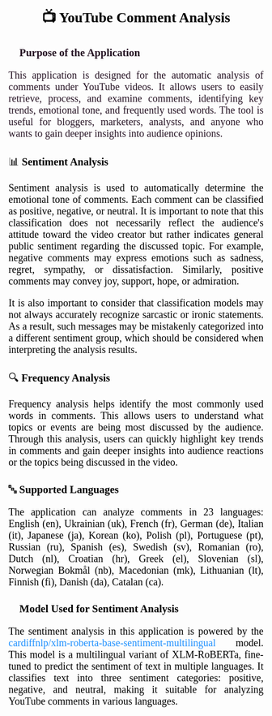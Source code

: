 <h1 style="font-family: san-serif; text-align: center; color: black; font-weight: 650;">📺 YouTube Comment Analysis</h1>

<h2 style="font-family: san-serif; text-align: left; color: #261324; font-weight: 550;">🎯 Purpose of the Application</h2>

<p style="font-family: san-serif; text-align: justify; color: #261324; font-weight: normal; font-size: 20px;">
  This application is designed for the automatic analysis of comments under YouTube videos. It allows users to easily retrieve, process, and examine comments, identifying key trends, emotional tone, and frequently used words. The tool is useful for bloggers, marketers, analysts, and anyone who wants to gain deeper insights into audience opinions.
</p>

<h2 style="font-family: san-serif; text-align: left; color: black; font-weight: 550;">📊 Sentiment Analysis</h2>

<p style="font-family: san-serif; text-align: justify; color: black; font-weight: normal; font-size: 20px;">
  Sentiment analysis is used to automatically determine the emotional tone of comments. Each comment can be classified as positive, negative, or neutral. It is important to note that this classification does not necessarily reflect the audience's attitude toward the video creator but rather indicates general public sentiment regarding the discussed topic. For example, negative comments may express emotions such as sadness, regret, sympathy, or dissatisfaction. Similarly, positive comments may convey joy, support, hope, or admiration.
</p>

<p style="font-family: san-serif; text-align: justify; color: black; font-weight: normal; font-size: 20px;">
  It is also important to consider that classification models may not always accurately recognize sarcastic or ironic statements. As a result, such messages may be mistakenly categorized into a different sentiment group, which should be considered when interpreting the analysis results.
</p>

<h2 style="font-family: san-serif; text-align: left; color: black; font-weight: 550;">🔍 Frequency Analysis</h2>

<p style="font-family: san-serif; text-align: justify; color: black; font-weight: normal; font-size: 20px;">
  Frequency analysis helps identify the most commonly used words in comments. This allows users to understand what topics or events are being most discussed by the audience. Through this analysis, users can quickly highlight key trends in comments and gain deeper insights into audience reactions or the topics being discussed in the video.
</p>

<h2 style="font-family: san-serif; text-align: left; color: black; font-weight: 550;">🔤 Supported Languages</h2>

<p style="font-family: san-serif; text-align: justify; color: black; font-weight: normal; font-size: 20px;">
  The application can analyze comments in 23 languages: English (en), Ukrainian (uk), French (fr), German (de), Italian (it), Japanese (ja), Korean (ko), Polish (pl), Portuguese (pt), Russian (ru), Spanish (es), Swedish (sv), Romanian (ro), Dutch (nl), Croatian (hr), Greek (el), Slovenian (sl), Norwegian Bokmål (nb), Macedonian (mk), Lithuanian (lt), Finnish (fi), Danish (da), Catalan (ca).
</p>

<h2 style="font-family: san-serif; text-align: left; color: black; font-weight: 550;">🤖 Model Used for Sentiment Analysis</h2>

<p style="font-family: san-serif; text-align: justify; color: black; font-weight: normal; font-size: 20px;">
  The sentiment analysis in this application is powered by the <a href="https://huggingface.co/cardiffnlp/xlm-roberta-base-sentiment-multilingual" target="_blank" style="color: #1E90FF; text-decoration: none;">cardiffnlp/xlm-roberta-base-sentiment-multilingual</a> model. This model is a multilingual variant of XLM-RoBERTa, fine-tuned to predict the sentiment of text in multiple languages. It classifies text into three sentiment categories: positive, negative, and neutral, making it suitable for analyzing YouTube comments in various languages.
</p>
